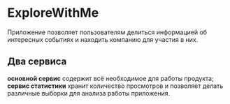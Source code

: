 # ExploreWithMe
Приложение позволяет пользователям делиться информацией об интересных событиях и находить компанию для участия в них.

## Два сервиса
**основной сервис** содержит всё необходимое для работы продукта;  
**сервис статистики** хранит количество просмотров и позволяет делать различные выборки для анализа работы приложения.
